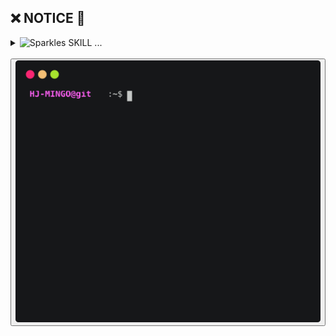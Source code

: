 ## ❌ NOTICE 🚫

<!--
**HJ-MINGO/HJ-MINGO** is a ✨ _special_ ✨ repository because its `README.md` (this file) appears on your GitHub profile.

Here are some ideas to get you started:

- 🔭 I’m currently working on ...
- 🌱 I’m currently learning ...
- 👯 I’m looking to collaborate on ...
- 🤔 I’m looking for help with ...
- 💬 Ask me about ...
- 📫 How to reach me: ...
- 😄 Pronouns: ...
- ⚡ Fun fact: ...
-->
<!--<img src="https://github.com/HJ-MINGO/HJ-MINGO/raw/main/logo/MINGO_LOGO.gif" width=54% text-aligth="center" alt="로고"> -->
<details>
  <summary>
    <img src="https://raw.githubusercontent.com/Tarikul-Islam-Anik/Animated-Fluent-Emojis/master/Emojis/Activities/Sparkles.png" alt="Sparkles" width="2%" /> SKILL ... 
  </summary>
  <br>
    <!-- Backend -->
    <p><strong>Backend</strong></p>
    <img src="https://img.shields.io/badge/Java-007396?style=for-the-badge&logo=Java&logoColor=white"> 
    <img src="https://img.shields.io/badge/spring-%236DB33F?style=for-the-badge&logo=spring&logoColor=white">
    <img src="https://img.shields.io/badge/springboot-#6DB33F?style=for-the-badge&logo=springboot-&logoColor=white">
    <!-- Database -->
    <p><strong>Database</strong></p>
    <img src="https://img.shields.io/badge/oracle-F80000?style=for-the-badge&logo=oracle&logoColor=white"> 
</details>
</br>
<button><img src="https://github.com/HJ-MINGO/github-stats-terminal-style/raw/master/github_stats.svg" alt="로고버튼"></button>
